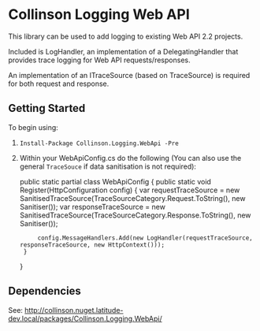 Collinson Logging Web API
=========================

This library can be used to add logging to existing Web API 2.2 projects. 

Included is LogHandler, an implementation of a DelegatingHandler that provides trace logging for Web API requests/responses.

An implementation of an ITraceSource (based on TraceSource) is required for both request and response.

Getting Started
---------------

To begin using:

1. `Install-Package Collinson.Logging.WebApi -Pre`
2. Within your WebApiConfig.cs do the following (You can also use the general `TraceSouce` if data sanitisation is not required):

    public static partial class WebApiConfig
    {
    	public static void Register(HttpConfiguration config)
    	{
			var requestTraceSource = new SanitisedTraceSource(TraceSourceCategory.Request.ToString(), new Sanitiser());
    		var responseTraceSource = new SanitisedTraceSource(TraceSourceCategory.Response.ToString(), new Sanitiser());
				
    		config.MessageHandlers.Add(new LogHandler(requestTraceSource, responseTraceSource, new HttpContext()));	
    	}
    }

Dependencies
------------

See: http://collinson.nuget.latitude-dev.local/packages/Collinson.Logging.WebApi/

